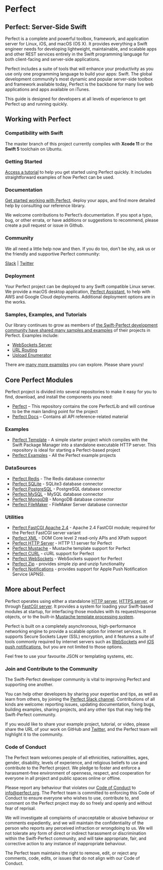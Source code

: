 # Perfect

## Perfect: Server-Side Swift

Perfect is a complete and powerful toolbox, framework, and application server for Linux, iOS, and macOS (OS X). It provides everything a Swift engineer needs for developing lightweight, maintainable, and scalable apps and other REST services entirely in the Swift programming language for both client-facing and server-side applications.

Perfect includes a suite of tools that will enhance your productivity as you use only one programming language to build your apps: Swift. The global development community’s most dynamic and popular server-side toolbox and framework available today, Perfect is the backbone for many live web applications and apps available on iTunes.

This guide is designed for developers at all levels of experience to get Perfect up and running quickly.

## Working with Perfect

### Compatibility with Swift

The master branch of this project currently compiles with **Xcode 11** or the **Swift 5** toolchain on Ubuntu.

### Getting Started

[Access a tutorial](https://github.com/PerfectlySoft/PerfectDocs/blob/master/guide/gettingStarted.md) to help you get started using Perfect quickly. It includes straightforward examples of how Perfect can be used.

### Documentation
[Get started working with Perfect](https://github.com/PerfectlySoft/PerfectDocs), deploy your apps, and find more detailed help by consulting our reference library.

We welcome contributions to Perfect’s documentation. If you spot a typo, bug, or other errata, or have additions or suggestions to recommend, please create a pull request or issue in Github.

### Community
We all need a little help now and then. If you do too, don’t be shy, ask us or the friendly and supportive Perfect community:

[Slack](http://perfect.ly/) | [Twitter](https://twitter.com/perfectlysoft)

### Deployment

Your Perfect project can be deployed to any Swift compatible Linux server. We provide a macOS desktop application, [Perfect Assistant](https://www.perfect.org/en/perfect-assistant.html), to help with AWS and Google Cloud deployments. Additional deployment options are in the works.

### Samples, Examples, and Tutorials

Our library continues to grow as members of [the Swift-Perfect development community have shared many samples and examples](https://github.com/PerfectExamples) of their projects in Perfect. Examples include:

- [WebSockets Server](https://github.com/PerfectExamples/PerfectExample-WebSocketsServer)
- [URL Routing](https://github.com/PerfectExamples/PerfectExample-URLRouting)
- [Upload Enumerator](https://github.com/PerfectExamples/PerfectExample-UploadEnumerator)

There are [many more examples](https://github.com/PerfectExamples) you can explore. Please share yours!

## Core Perfect Modules

Perfect project is divided into several repositories to make it easy for you to find, download, and install the components you need:

- [Perfect](https://github.com/PerfectlySoft/Perfect) – This repository contains the core PerfectLib and will continue to be the main landing point for the project
- [Perfect Docs](https://github.com/PerfectlySoft/PerfectDocs) – Contains all API reference-related material


### Examples

- [Perfect Template](https://github.com/PerfectlySoft/PerfectTemplate) - A simple starter project which compiles with the Swift Package Manager into a standalone executable HTTP server. This repository is ideal for starting a Perfect-based project
- [Perfect Examples](https://github.com/PerfectExamples) - All the Perfect example projects


### DataSources


- [Perfect Redis](https://github.com/PerfectlySoft/Perfect-Redis) - The Redis database connector
- [Perfect SQLite](https://github.com/PerfectlySoft/Perfect-SQLite) - SQLite3 database connector
- [Perfect PostgreSQL](https://github.com/PerfectlySoft/Perfect-PostgreSQL) - PostgreSQL database connector
- [Perfect MySQL](https://github.com/PerfectlySoft/Perfect-MySQL) - MySQL database connector
- [Perfect MongoDB](https://github.com/PerfectlySoft/Perfect-MongoDB) - MongoDB database connector
- [Perfect FileMaker](https://github.com/PerfectlySoft/Perfect-FileMaker) - FileMaker Server database connector

### Utilities

- [Perfect FastCGI Apache 2.4](https://github.com/PerfectlySoft/Perfect-FastCGI-Apache2.4) - Apache 2.4 FastCGI module; required for the Perfect FastCGI server variant
- [Perfect XML](https://github.com/PerfectlySoft/Perfect-XML) - DOM Core level 2 read-only APIs and XPath support
- [Perfect HTTP Server](https://github.com/PerfectlySoft/Perfect-HTTPServer) - HTTP 1.1 server for Perfect
- [Perfect Mustache](https://github.com/PerfectlySoft/Perfect-Mustache) - Mustache template support for Perfect
- [Perfect CURL](https://github.com/PerfectlySoft/Perfect-CURL) - cURL support for Perfect
- [Perfect WebSockets](https://github.com/PerfectlySoft/Perfect-WebSockets) - WebSockets support for Perfect
- [Perfect Zip](https://github.com/PerfectlySoft/Perfect-Zip) - provides simple zip and unzip functionality
- [Perfect Notifications](https://github.com/PerfectlySoft/Perfect-Notifications) - provides support for Apple Push Notification Service (APNS).

## More about Perfect

Perfect operates using either a standalone [HTTP server](https://github.com/PerfectlySoft/Perfect-HTTP), [HTTPS server](https://github.com/PerfectlySoft/Perfect-HTTPServer), or through [FastCGI server](https://github.com/PerfectlySoft/Perfect-FastCGI). It provides a system for loading your Swift-based modules at startup, for interfacing those modules with its request/response objects, or to the built-in [Mustache template processing system](https://github.com/PerfectlySoft/Perfect-Mustache).

Perfect is built on a completely asynchronous, high-performance networking engine to provide a scalable option for internet services. It supports Secure Sockets Layer (SSL) encryption, and it features a suite of tools commonly required by internet servers such as [WebSockets](https://github.com/PerfectlySoft/Perfect-WebSockets) and [iOS push notifications](https://github.com/PerfectlySoft/Perfect-Notifications), but you are not limited to those options.

Feel free to use your favourite JSON or templating systems, etc.

### Join and Contribute to the Community

The Swift-Perfect developer community is vital to improving Perfect and supporting one another.  

You can help other developers by sharing your expertise and tips, as well as learn from others, by joining the [Perfect Slack channel](http://perfect.ly). Contributions of all kinds are welcome: reporting issues, updating documentation, fixing bugs, building examples, sharing projects, and any other tips that may help the Swift-Perfect community.

If you would like to share your example project, tutorial, or video, please share the URL of your work on GitHub and [Twitter](https://twitter.com/perfectlysoft), and the Perfect team will highlight it to the community.

### Code of Conduct
The Perfect team welcomes people of all ethnicities, nationalities, ages, gender, disability, levels of experience, and religious beliefs to use and contribute to the Perfect project. We pledge to foster and enforce a harassment-free environment of openness, respect, and cooperation for everyone in all project and public spaces online or offline.

Please report any behaviour that violates our [Code of Conduct](https://github.com/PerfectlySoft/Perfect/blob/master/CODE_OF_CONDUCT.md) to [info@perfect.org](mailto:info@perfect.org). The Perfect team is committed to enforcing this Code of Conduct to ensure everyone who wishes to use, contribute to, and comment on the Perfect project may do so freely and openly and without fear of reprisal.

We will investigate all complaints of unacceptable or abusive behaviour or comments expediently, and we will maintain the confidentiality of the person who reports any perceived infraction or wrongdoing to us. We will not tolerate any form of direct or indirect harassment or discrimination within the Swift-Perfect community, and will take appropriate, fair, and corrective action to any instance of inappropriate behaviour.

The Perfect team maintains the right to remove, edit, or reject any comments, code, edits, or issues that do not align with our Code of Conduct.
